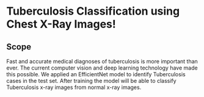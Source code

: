 # Tuberculosis Classification using Chest X-Ray Images!

## Scope
Fast and accurate medical diagnoses of tuberculosis is more important than ever. The current computer vision and deep learning technology have made this possible. We applied an EfficientNet model to identify Tuberculosis cases in the test set. After training the model will be able to classify Tuberculosis x-ray images from normal x-ray images.

